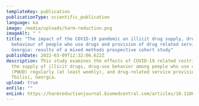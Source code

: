 ```yaml
---
templateKey: publication
publicationType: scientific_publication
language: ka
image: /media/uploads/harm-reduction.png
imageAlt: " "
title: "The impact of the COVID-19 pandemic on illicit drug supply, drug-related
  behaviour of people who use drugs and provision of drug related services in
  Georgia: results of a mixed methods prospective cohort study"
publishDate: 2022-03-09T12:32:06.622Z
description: This study examines the effects of COVID-19 related restrictions on
  the supply of illicit drugs, drug-use behavior among people who use drugs
  (PWUD) regularly (at least weekly), and drug-related service provision in
  Tbilisi, Georgia.
upload: true
enFile: ""
enLink: https://harmreductionjournal.biomedcentral.com/articles/10.1186/s12954-022-00601-z
---
```

